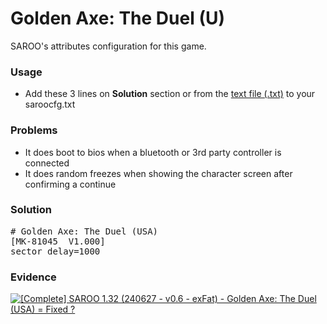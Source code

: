 # Golden Axe: The Duel (U)

SAROO's attributes configuration for this game.

### Usage

- Add these 3 lines on **Solution** section or from the [text file (.txt)](./config.txt) to your saroocfg.txt

### Problems

- It does boot to bios when a bluetooth or 3rd party controller is connected
- It does random freezes when showing the character screen after confirming a continue

### Solution

<pre># Golden Axe: The Duel (USA)
[MK-81045  V1.000]
sector_delay=1000</pre>

### Evidence

[![[Complete] SAROO 1.32 (240627 - v0.6 - exFat) - Golden Axe: The Duel (USA) = Fixed ?](https://img.youtube.com/vi/aw9GeTj0ZFk/0.jpg)](https://youtu.be/aw9GeTj0ZFk)
